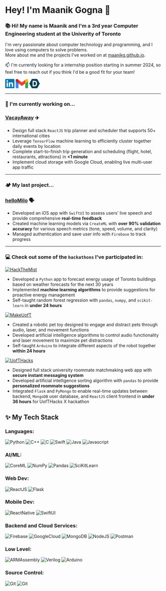 # Hey! I'm Maanik Gogna 👋

### 📚 Hi! My name is Maanik and I'm a 3rd year Computer Engineering student at the Univerity of Toronto

I'm very passionate about computer technology and programming, and I love using computers to solve problems.<br>
More about me and the projects I've worked on at [maanikg.github.io](https://maanikg.github.io).

📫 I'm currently looking for a internship position starting in summer 2024, so feel free to reach out if you think I'd be a good fit for your team! 

[<img alt="maanikgogna | linkedin" height="30px" src="linkedinLogo.png"/>][linkedin]
[<img alt="maanik.gogna | mail" height="30px" src="gmailLogo.png" />][gmail]
[<img alt="maanikg | devpost" height="30px" src="devpostLogo.png" />][devpost]

***

### 🔭 I'm currently working on...
### [VacayAway][vacayaway] ✈️
- Design full stack `ReactJS` trip planner and scheduler that supports 50+ international cities
- Leverage `TensorFlow` machine learning to efficiently cluster together daily events by location
- Complete start-to-finish trip generation and scheduling (flight, hotel, restaurants, attractions) in **<1 minute**
- Implement cloud storage with Google Cloud, enabling live multi-user app traffic

---
  
### 🏕️ My last project...
### [helloMilo][helloMilo] 🗣️ 
- Developed an iOS app with `SwiftUI` to assess users’ live speech and provide comprehensive **real-time feedback**
- Created machine learning models via `CreateML` with **over 90% validation accuracy** for various speech metrics (tone, speed, volume, and clarity) 
- Managed authentication and save user info with `Firebase` to track progress

---

### 💻 Check out some of the `hackathons` I've participated in:
[<img alt="HackTheMist" height="30px" src="https://img.shields.io/badge/Hack_The_MIST_2023-bb3c35?style=for-the-badge"/>][hackthemist] 
- Developed a `Python` app to forecast energy usage of Toronto buildings based on weather forecasts for the next 30 years
- Implemented **machine learning algorithms** to provide suggestions for proactive energy management
- Self-taught random forest regression with `pandas`, `numpy`, and `scikit-learn` in **under 24 hours**

[<img alt="MakeUofT" height="30px" src="https://img.shields.io/badge/MakeUofT_2023-66a7df?style=for-the-badge"/>][makeuoft] 
- Created a robotic pet toy designed to engage and distract pets through audio, laser, and movement functions
- Developed artificial intelligence algorithms to control audio functionality and laser movement to maximize pet distractions
- Self-taught `Arduino` to integrate different aspects of the robot together **within 24 hours**

[<img alt="UofTHacks" height="30px" src="https://img.shields.io/badge/UofTHacks_X-9e8ee2?style=for-the-badge"/>][uofthacks]
- Designed full stack university roommate matchmaking web app with **secure instant messaging system**
- Developed artificial intelligence sorting algorithm with `pandas` to provide **personalized roommate suggestions**
- Integrated `Flask` and `PyMongo` to enable real-time updates between backend, `MongoDB` user database, and `ReactJS` client frontend in **under 36 hours** for UofTHacks X hackathon

<!--[<img alt="Newhacks" height="30px" src="https://img.shields.io/badge/NewHacks_2022-f7cd4a?style=for-the-badge"/>][newhacks]
- Designed a mobile app to improve the university student experience of organizing study times with
friends
- Integrated `Google Cloud API` to allow for users to see the live location of their friends on a map interface
- Self-taught `React Native` to enable development of cross-platform app within 24 hours-->

## ✨ My Tech Stack 

### Languages:

<img src="https://img.shields.io/badge/-Python-3776AB?style=flat&logo=python&logoColor=ffdd55" height="30" alt = "Python" /> <img src="https://img.shields.io/badge/-C++-00599C?style=flat&logo=cplusplus&logoColor=white" height="30" alt = "C++"/>
<img src="https://img.shields.io/badge/-C-A8B9CC?style=flat&logo=c&logoColor=black" height="30" alt = "C" display = "inline-block" /> 
<img src="https://img.shields.io/badge/Swift-F05138?style=flat&logo=swift&logoColor=white" height="30" alt = "Swift" />
<img src="https://img.shields.io/badge/-Java-f0931c?style=flat&logoColor=white" height="30" alt = "Java" />
<img src="https://img.shields.io/badge/-JavaScript-31322f?style=flat&logo=javascript&logoColor=F7DF1E" height="30" alt = "Javascript"/>

### AI/ML:

<img src="https://img.shields.io/badge/-CoreML-026998?style=flat&logo=apple&logoColor=white" height="30" alt = "CoreML" /> <img src="https://img.shields.io/badge/-NumPy-013243?style=flat&logo=numpy&logoColor=4dabcf" height="30" alt = "NumPy" />
<img src="https://img.shields.io/badge/-pandas-150458?style=flat&logo=pandas&logoColor=white" height="30" alt = "Pandas" />
<img src="https://img.shields.io/badge/-scikitLearn-3499cd?style=flat&logo=scikitlearn&logoColor=F7931E" height="30" alt = "SciKitLearn" /> 


### Web Dev:

<img src="https://img.shields.io/badge/-ReactJS-61DAFB?style=flat&logo=react&logoColor=282c34" height="30" alt = "ReactJS" /> <img src="https://img.shields.io/badge/-Flask-black?style=flat&logo=flask&logoColor=white" height="30" alt = "Flask" />

### Mobile Dev:

<img src="https://img.shields.io/badge/-React Native-282c34?style=flat&logo=react&logoColor=61DAFB" height="30" alt = "ReactNative" /> <img src="https://img.shields.io/badge/-SwiftUI-001b96?style=flat&logo=swift&logoColor=white" height="30" alt = "SwiftUI" />

### Backend and Cloud Services:

<img src="https://img.shields.io/badge/-Firebase-f58411?style=flat&logo=firebase&logoColor=FFCA28" height="30" alt = "Firebase" /> <img src="https://img.shields.io/badge/GoogleCloud-4285F4?style=flat&logo=googlecloud&logoColor=white" height="30" alt = "GoogleCloud" />
<img src="https://img.shields.io/badge/-MongoDB-47A248?style=flat&logo=mongodb&logoColor=darkgreen" height="30" alt = "MongoDB" />
<img src="https://img.shields.io/badge/-Node.js-333333?style=flat&logo=node.js&logoColor=77b65d" height="30" alt = "NodeJS" /><!--333333-->
<img src="https://img.shields.io/badge/-Postman-FF6C37?style=flat&logo=postman&logoColor=white" height="30" alt = "Postman" />

### Low Level:

<img src="https://img.shields.io/badge/-ARM Assembly-grey?style=flat&logoColor=white" height="30" alt = "ARMAssembly" /> <img src="https://img.shields.io/badge/-Verilog-grey?style=flat&logoColor=white" height="30" alt = "Verilog" /> <img src="https://img.shields.io/badge/-Arduino-00979D?style=flat&logo=arduino&logoColor=white" height="30" alt = "Arduino" />

### Source Control:
<img src="https://img.shields.io/badge/-Git-F05032?style=flat&logo=git&logoColor=white" height="30" alt = "Git" /> <img src="https://img.shields.io/badge/-GitHub-0e1116?style=flat&logo=github&logoColor=white" height="30" alt = "Git" />

<!-- #### 📚 I'm currently learning: -->

<!-- ```py
  def hi:
    print(hi)
```

```java
System.out.println("Hello World");
```

```swift
print("Hello World")
```

```js
console.log("Hello World")
```
    
```c
printf("Hello World");
```
```c++
cout << "Hello World";
```

```verilog
module hello_world;
initial begin
  $display("Hello World");
  $finish;
end
endmodule
``` -->

<!-- https://simpleicons.org/?q=aws  -->
<!-- <p>
  <img src="https://img.shields.io/badge/-AmazonWebServices-232F3E?style=flat&logo=amazonaws&logoColor=ff9900" height="30" alt = "AWS" />
  <img src="https://img.shields.io/badge/-MicrosoftAzure-0d3f75?style=flat&logo=microsoftazure&logoColor=0078D4" height="30" alt = "Microsoft Azure" />
  <img src="https://img.shields.io/badge/-TensorFlow-425066?style=flat&logo=tensorflow&logoColor=FF6F00" height="30" alt = "TensorFlow" />
  <img src="https://img.shields.io/badge/-PyTorch-252525?style=flat&logo=pytorch&logoColor=EE4C2C" height="30" alt = "PyTorch" />
  <img src="https://img.shields.io/badge/-Postman-FF6C37?style=flat&logo=postman&logoColor=white" height="30" alt = "Postman" />
  <img src="https://img.shields.io/badge/-Flutter-blue?style=flat&logo=flutter&logoColor=white" height="30" alt = "CoreML" />
  <img src="https://img.shields.io/badge/-Docker-2496ED?style=flat&logo=docker&logoColor=white" height="30" alt = "CoreML" />
</p> -->

<!--**maanikg/maanikg** is a ✨ _special_ ✨ repository because its `README.md` (this file) appears on your GitHub profile.

Here are some ideas to get you started:

- 🔭 I’m currently working on ...
- 🌱 I’m currently learning ...
- 👯 I’m looking to collaborate on ...
- 🤔 I’m looking for help with ...
- 💬 Ask me about ...
- 📫 How to reach me: ...
- 😄 Pronouns: ...
- ⚡ Fun fact: ... -->

<!--***

### Exploring...🔭-->
<!--```py
  def hello:
    print(hi)
```-->

[linkedin]: https://www.linkedin.com/in/maanikgogna/
[gmail]: mailto:gognamaanik@gmail.com
[newhacks]: https://github.com/maanikg/reachMe.git
[uofthacks]: https://github.com/maanikg/RoomMateUofT
[makeuoft]: https://github.com/reaahuja/MakeUofT
[hackthemist]: https://github.com/maanikg/thermaSave
[devpost]: https://devpost.com/maanikg
[vacayaway]: https://github.com/maanikg/VacayAway
[hellomilo]: https://github.com/maanikg/hellomilo
